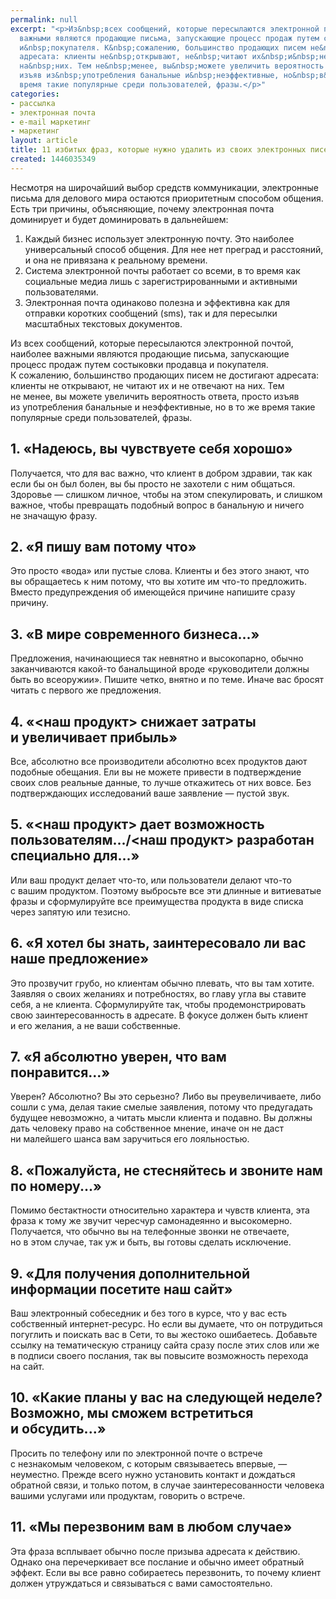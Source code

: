 ```yaml
---
permalink: null
excerpt: "<p>Из&nbsp;всех сообщений, которые пересылаются электронной почтой, наиболее
  важными являются продающие письма, запускающие процесс продаж путем состыковки продавца
  и&nbsp;покупателя. К&nbsp;сожалению, большинство продающих писем не&nbsp;достигают
  адресата: клиенты не&nbsp;открывают, не&nbsp;читают их&nbsp;и&nbsp;не&nbsp;отвечают
  на&nbsp;них. Тем не&nbsp;менее, вы&nbsp;можете увеличить вероятность ответа, просто
  изъяв из&nbsp;употребления банальные и&nbsp;неэффективные, но&nbsp;в&nbsp;то&nbsp;же
  время такие популярные среди пользователей, фразы.</p>"
categories:
- рассылка
- электронная почта
- e-mail маркетинг
- маркетинг
layout: article
title: 11 избитых фраз, которые нужно удалить из своих электронных писем
created: 1446035349
---
```

<p>Несмотря на&nbsp;широчайший выбор средств коммуникации, электронные письма для делового мира остаются приоритетным способом общения. Есть три причины, объясняющие, почему электронная почта доминирует и&nbsp;будет доминировать в&nbsp;дальнейшем:</p>
<ol> 
	<li><span>Каждый бизнес использует электронную почту. Это наиболее универсальный способ общения. Для нее нет преград и</span>&nbsp;<span>расстояний, и</span>&nbsp;<span>она не</span>&nbsp;<span>привязана к</span>&nbsp;<span>реальному времени.</span></li>
	<li><span>Система электронной почты работает со</span>&nbsp;<span>всеми, в</span>&nbsp;<span>то</span>&nbsp;<span>время как социальные медиа лишь с</span>&nbsp;<span>зарегистрированными и</span>&nbsp;<span>активными пользователями.</span></li>
	<li><span>Электронная почта одинаково полезна и</span>&nbsp;<span>эффективна как для отправки коротких сообщений (sms), так и</span>&nbsp;<span>для пересылки масштабных текстовых документов.</span></li>
 </ol>
<p>Из&nbsp;всех сообщений, которые пересылаются электронной почтой, наиболее важными являются продающие письма, запускающие процесс продаж путем состыковки продавца и&nbsp;покупателя. К&nbsp;сожалению, большинство продающих писем не&nbsp;достигают адресата: клиенты не&nbsp;открывают, не&nbsp;читают их&nbsp;и&nbsp;не&nbsp;отвечают на&nbsp;них. Тем не&nbsp;менее, вы&nbsp;можете увеличить вероятность ответа, просто изъяв из&nbsp;употребления банальные и&nbsp;неэффективные, но&nbsp;в&nbsp;то&nbsp;же время такие популярные среди пользователей, фразы.</p>
<h2>1. «Надеюсь, вы&nbsp;чувствуете себя хорошо»</h2>
<p>Получается, что для вас важно, что клиент в&nbsp;добром здравии, так как если&nbsp;бы он&nbsp;был болен, вы&nbsp;бы просто не&nbsp;захотели с&nbsp;ним общаться. Здоровье&nbsp;— слишком личное, чтобы на&nbsp;этом спекулировать, и&nbsp;слишком важное, чтобы превращать подобный вопрос в&nbsp;банальную и&nbsp;ничего не&nbsp;значащую фразу.</p>
<h2>2. «Я&nbsp;пишу вам потому что»</h2>
<p>Это просто «вода» или пустые слова. Клиенты и&nbsp;без этого знают, что вы&nbsp;обращаетесь к&nbsp;ним потому, что вы&nbsp;хотите им&nbsp;что-то предложить. Вместо предупреждения об&nbsp;имеющейся причине напишите сразу причину. </p>
<h2>3. «В&nbsp;мире современного бизнеса...»</h2>
<p>Предложения, начинающиеся так невнятно и&nbsp;высокопарно, обычно заканчиваются какой-то банальщиной вроде «руководители должны быть во&nbsp;всеоружии». Пишите четко, внятно и&nbsp;по&nbsp;теме. Иначе вас бросят читать с&nbsp;первого&nbsp;же предложения.</p>
<h2>4. «&lt;наш продукт&gt; снижает затраты и&nbsp;увеличивает прибыль»</h2>
<p>Все, абсолютно все производители абсолютно всех продуктов дают подобные обещания. Ели вы&nbsp;не&nbsp;можете привести в&nbsp;подтверждение своих слов реальные данные, то&nbsp;лучше откажитесь от&nbsp;них вовсе. Без подтверждающих исследований ваше заявление&nbsp;— пустой звук.</p>
<h2>5. «&lt;наш продукт&gt; дает возможность пользователям.../&lt;наш продукт&gt; разработан специально для...»</h2>
<p>Или ваш продукт делает что-то, или пользователи делают что-то с&nbsp;вашим продуктом. Поэтому выбросьте все эти длинные и&nbsp;витиеватые фразы и&nbsp;сформулируйте все преимущества продукта в&nbsp;виде списка через запятую или тезисно.</p>
<h2> 6. «Я&nbsp;хотел&nbsp;бы знать, заинтересовало&nbsp;ли вас наше предложение»</h2>
<p>Это прозвучит грубо, но&nbsp;клиентам обычно плевать, что вы&nbsp;там хотите. Заявляя о&nbsp;своих желаниях и&nbsp;потребностях, во&nbsp;главу угла вы&nbsp;ставите себя, а&nbsp;не&nbsp;клиента. Сформулируйте так, чтобы продемонстрировать свою заинтересованность в&nbsp;адресате. В&nbsp;фокусе должен быть клиент и&nbsp;его желания, а&nbsp;не&nbsp;ваши собственные. </p>
<h2>7. «Я&nbsp;абсолютно уверен, что вам понравится...»</h2>
<p>Уверен? Абсолютно? Вы&nbsp;это серьезно? Либо вы&nbsp;преувеличиваете, либо сошли с&nbsp;ума, делая такие смелые заявления, потому что предугадать будущее невозможно, а&nbsp;читать мысли клиента и&nbsp;подавно. Вы&nbsp;должны дать человеку право на&nbsp;собственное мнение, иначе он&nbsp;не&nbsp;даст ни&nbsp;малейшего шанса вам заручиться его лояльностью. </p>
<h2>8. «Пожалуйста, не&nbsp;стесняйтесь и&nbsp;звоните нам по&nbsp;номеру...»</h2>
<p>Помимо бестактности относительно характера и&nbsp;чувств клиента, эта фраза к&nbsp;тому&nbsp;же звучит чересчур самонадеянно и&nbsp;высокомерно. Получается, что обычно вы&nbsp;на&nbsp;телефонные звонки не&nbsp;отвечаете, но&nbsp;в&nbsp;этом случае, так уж&nbsp;и&nbsp;быть, вы&nbsp;готовы сделать исключение.</p>
<h2>9. «Для получения дополнительной информации посетите наш сайт»</h2>
<p>Ваш электронный собеседник и&nbsp;без того в&nbsp;курсе, что у&nbsp;вас есть собственный интернет-ресурс. Но&nbsp;если вы&nbsp;думаете, что он&nbsp;потрудиться погуглить и&nbsp;поискать вас в&nbsp;Сети, то&nbsp;вы&nbsp;жестоко ошибаетесь. Добавьте ссылку на&nbsp;тематическую страницу сайта сразу после этих слов или&nbsp;же в&nbsp;подписи своего послания, так вы&nbsp;повысите возможность перехода на&nbsp;сайт.</p>
<h2>10. «Какие планы у&nbsp;вас на&nbsp;следующей неделе? Возможно, мы&nbsp;сможем встретиться и&nbsp;обсудить...»</h2>
<p>Просить по&nbsp;телефону или по электронной почте о&nbsp;встрече с&nbsp;незнакомым человеком, с&nbsp;которым связываетесь впервые,&nbsp;— неуместно. Прежде всего нужно установить контакт и&nbsp;дождаться обратной связи, и&nbsp;только потом, в&nbsp;случае заинтересованности человека вашими услугами или продуктам, говорить о&nbsp;встрече.</p>
<h2>11. «Мы&nbsp;перезвоним вам в&nbsp;любом случае»</h2>
<p>Эта фраза всплывает обычно после призыва адресата к&nbsp;действию. Однако она перечеркивает все послание и&nbsp;обычно имеет обратный эффект. Если вы&nbsp;все равно собираетесь перезвонить, то&nbsp;почему клиент должен утруждаться и&nbsp;связываться с&nbsp;вами самостоятельно.</p>
